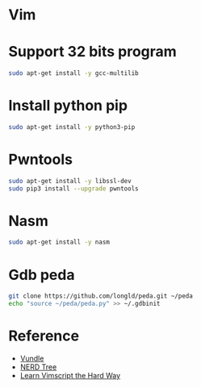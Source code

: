 # Vim

# Support 32 bits program 

```bash
sudo apt-get install -y gcc-multilib
```

# Install python pip

```bash
sudo apt-get install -y python3-pip
```

# Pwntools

```bash
sudo apt-get install -y libssl-dev
sudo pip3 install --upgrade pwntools
```

# Nasm

```bash
sudo apt-get install -y nasm
```

# Gdb peda

```bash
git clone https://github.com/longld/peda.git ~/peda
echo "source ~/peda/peda.py" >> ~/.gdbinit
```

# Reference
- [Vundle](https://github.com/VundleVim/Vundle.vim)
- [NERD Tree](https://github.com/scrooloose/nerdtree)
- [Learn Vimscript the Hard Way](http://learnvimscriptthehardway.stevelosh.com/)
